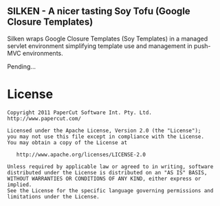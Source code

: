 
## SILKEN - A nicer tasting Soy Tofu (Google Closure Templates)

Silken wraps Google Closure Templates (Soy Templates) in a managed servlet 
environment simplifying template use and management in push-MVC environments.


Pending...


License
=======

    Copyright 2011 PaperCut Software Int. Pty. Ltd. http://www.papercut.com/

    Licensed under the Apache License, Version 2.0 (the "License");
    you may not use this file except in compliance with the License.
    You may obtain a copy of the License at

       http://www.apache.org/licenses/LICENSE-2.0

    Unless required by applicable law or agreed to in writing, software
    distributed under the License is distributed on an "AS IS" BASIS,
    WITHOUT WARRANTIES OR CONDITIONS OF ANY KIND, either express or implied.
    See the License for the specific language governing permissions and
    limitations under the License.
